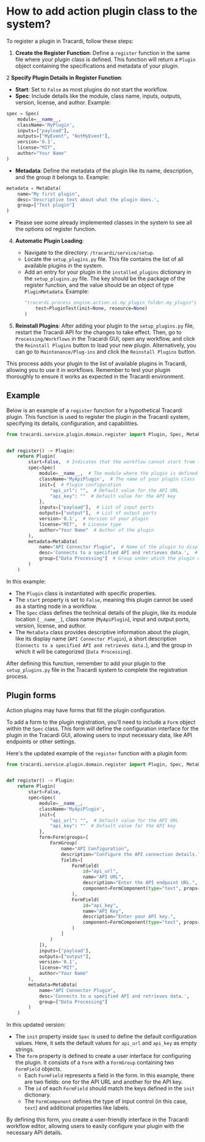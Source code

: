# How to add action plugin class to the system?

To register a plugin in Tracardi, follow these steps:

1. **Create the Register Function**: Define a `register` function in the same file where your plugin class is defined.
   This function will return a `Plugin` object containing the specifications and metadata of your plugin.

2 **Specify Plugin Details in Register Function**:

- **Start**: Set to `False` as most plugins do not start the workflow.
- **Spec**: Include details like the module, class name, inputs, outputs, version, license, and author. Example:

```python
spec = Spec(
    module=__name__,
    className='MyPlugin',
    inputs=["payload"],
    outputs=["MyEvent", "NotMyEvent"],
    version='0.1',
    license="MIT",
    author="Your Name"
)
```

- **Metadata**: Define the metadata of the plugin like its name, description, and the group it belongs to. Example:

```python
metadata = MetaData(
    name="My first plugin",
    desc='Descriptive text about what the plugin does.',
    group=["Test plugin"]
)
```

- Please see some already implemented classes in the system to see all the options od register function.

4. **Automatic Plugin Loading**:
    - Navigate to the directory: `/tracardi/service/setup`.
    - Locate the `setup_plugins.py` file. This file contains the list of all available plugins in the system.
    - Add an entry for your plugin in the `installed_plugins` dictionary in the `setup_plugins.py` file. The key should
      be the package of the register function, and the value should be an object of type `PluginMetadata`. Example:
      ```python
      "tracardi.process_engine.action.v1.my_plugin_folder.my_plugin": PluginMetadata(
          test=PluginTest(init=None, resource=None)
      )
      ```

5. **Reinstall Plugins**: After adding your plugin to the `setup_plugins.py` file, restart the Tracardi API for the
   changes to take effect. Then, go to `Processing/Workflows` in the Tracardi GUI, open any workflow, and click
   the `Reinstall Plugins` button to load your new plugin. Alternatively, you can go to `Maintenance/Plug-ins` and click
   the `Reinstall Plugins` button.

This process adds your plugin to the list of available plugins in Tracardi, allowing you to use it in workflows.
Remember to test your plugin thoroughly to ensure it works as expected in the Tracardi environment.

## Example

Below is an example of a `register` function for a hypothetical Tracardi plugin. This function is used to register the
plugin in the Tracardi system, specifying its details, configuration, and capabilities.

```python
from tracardi.service.plugin.domain.register import Plugin, Spec, MetaData


def register() -> Plugin:
    return Plugin(
        start=False,  # Indicates that the workflow cannot start from this node
        spec=Spec(
            module=__name__,  # The module where the plugin is defined
            className='MyApiPlugin',  # The name of your plugin class
            init={  # Plugin configuration
                "api_url": "",  # Default value for the API URL
                "api_key": ""  # Default value for the API key
            },
            inputs=["payload"],  # List of input ports
            outputs=["output"],  # List of output ports
            version='0.1',  # Version of your plugin
            license="MIT",  # License type
            author="Your Name"  # Author of the plugin
        ),
        metadata=MetaData(
            name="API Connector Plugin",  # Name of the plugin to display in the workflow editor
            desc='Connects to a specified API and retrieves data.',  # Short description of what the plugin does
            group=["Data Processing"]  # Group under which the plugin will be listed
        )
    )
```

In this example:

- The `Plugin` class is instantiated with specific properties.
- The `start` property is set to `False`, meaning this plugin cannot be used as a starting node in a workflow.
- The `Spec` class defines the technical details of the plugin, like its module location (`__name__`), class
  name (`MyApiPlugin`), input and output ports, version, license, and author.
- The `MetaData` class provides descriptive information about the plugin, like its display
  name (`API Connector Plugin`), a short description (`Connects to a specified API and retrieves data.`), and the group
  in which it will be categorized (`Data Processing`).

After defining this function, remember to add your plugin to the `setup_plugins.py` file in the Tracardi system to
complete the registration process.

## Plugin forms

Action plugins may have forms that fill the plugin configuration.

To add a form to the plugin registration, you'll need to include a `Form` object within the `Spec` class. This form will
define the configuration interface for the plugin in the Tracardi GUI, allowing users to input necessary data, like API
endpoints or other settings.

Here's the updated example of the `register` function with a plugin form:

```python
from tracardi.service.plugin.domain.register import Plugin, Spec, MetaData, Form, FormGroup, FormField, FormComponent


def register() -> Plugin:
    return Plugin(
        start=False,
        spec=Spec(
            module=__name__,
            className='MyApiPlugin',
            init={
                "api_url": "",  # Default value for the API URL
                "api_key": ""  # Default value for the API key
            },
            form=Form(groups=[
                FormGroup(
                    name="API Configuration",
                    description="Configure the API connection details.",
                    fields=[
                        FormField(
                            id="api_url",
                            name="API URL",
                            description="Enter the API endpoint URL.",
                            component=FormComponent(type="text", props={"label": "API URL"})
                        ),
                        FormField(
                            id="api_key",
                            name="API Key",
                            description="Enter your API key.",
                            component=FormComponent(type="text", props={"label": "API Key"})
                        )
                    ]
                )
            ]),
            inputs=["payload"],
            outputs=["output"],
            version='0.1',
            license="MIT",
            author="Your Name"
        ),
        metadata=MetaData(
            name="API Connector Plugin",
            desc='Connects to a specified API and retrieves data.',
            group=["Data Processing"]
        )
    )
```

In this updated version:

- The `init` property inside `Spec` is used to define the default configuration values. Here, it sets the default values
  for `api_url` and `api_key` as empty strings.
- The `form` property is defined to create a user interface for configuring the plugin. It consists of a `Form` with
  a `FormGroup` containing two `FormField` objects.
    - Each `FormField` represents a field in the form. In this example, there are two fields: one for the API URL and
      another for the API key.
    - The `id` of each `FormField` should match the keys defined in the `init` dictionary.
    - The `FormComponent` defines the type of input control (in this case, `text`) and additional properties like
      labels.

By defining this form, you create a user-friendly interface in the Tracardi workflow editor, allowing users to easily
configure your plugin with the necessary API details.